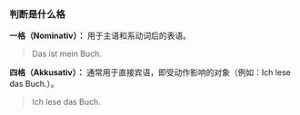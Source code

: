 

### 判断是什么格

**一格（Nominativ）：** 用于主语和系动词后的表语。

> Das ist mein Buch.

**四格（Akkusativ）：** 通常用于直接宾语，即受动作影响的对象（例如：Ich lese das Buch.）。

> Ich lese das Buch.
